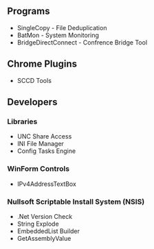 ## Programs
 * SingleCopy - File Deduplication
 * BatMon - System Monitoring
 * BridgeDirectConnect - Confrence Bridge Tool

## Chrome Plugins
 * SCCD Tools

## Developers

### Libraries
 * UNC Share Access
 * INI File Manager
 * Config Tasks Engine
### WinForm Controls
 * IPv4AddressTextBox
### Nullsoft Scriptable Install System (NSIS)
 * .Net Version Check
 * String Explode
 * EmbeddedList Builder
 * GetAssemblyValue
